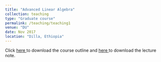 ```yaml
---
title: "Advanced Linear Algebra"
collection: teaching
type: "Graduate course"
permalink: /teaching/teaching1
venue: "DU"
date: Nov 2017 
location: "Dilla, Ethiopia"
---
```


Click <a href="https://dkboku.github.io/files/AdLAcourseoutline.pdf"> here </a> to download the course outline and <a href="https://dkboku.github.io/files/Advanced-LA-Note.pdf"> here </a>  to download the lecture note. 
